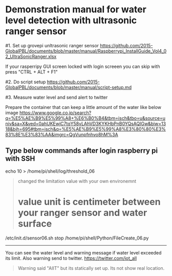 # Demonstration manual for water level detection with ultrasonic ranger sensor 

#1. Set up grovepi unltrasonic ranger sensor
https://github.com/2015-GlobalPBL/documents/blob/master/manual/Raspberrypi_InstallGuide_Vol4_02_UltraSonicRanger.xlsx

If your rasperripy GUI screen locked with login screeen
you can skip with press "CTRL + ALT + F1"

#2. Do script setup
https://github.com/2015-GlobalPBL/documents/blob/master/manual/script-setup.md

#3. Measure water level and send alert to twitter

Prepare the container that can keep a little amount of the water like below image
https://www.google.co.jp/search?q=%E5%AE%B9%E5%99%A8+%E6%B0%B4&tbm=isch&tbo=u&source=univ&sa=X&ved=0ahUKEwjC7tqY58vLAhVD3KYKHbPnB0YQsAQIGw&biw=1318&bih=695#tbm=isch&q=%E5%AE%B9%E5%99%A8%E3%80%80%E3%83%8E%E3%83%AA&imgrc=QgVunpfnhvo8hM%3A


Type below commands after login raspberry pi with SSH
-------------------------------------

echo 10 > /home/pi/shell/log/threshold_06
> changed the limitation value with your own environemnt
> # value unit is centimeter between your ranger sensor and water surface

/etc/init.d/sensor06.sh stop
/home/pi/shell/Python/FileCreate_06.py

-------------------------------------

You can see the water level and warning message if water level exceeded its limit.
Also warning send to twitter.
https://twitter.com/iot_all

> Warning said "AIIT" but its statically set up. Its not show real location. 




